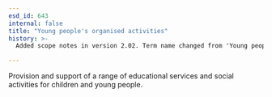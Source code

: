 ```yaml
---
esd_id: 643
internal: false
title: "Young people's organised activities"
history: >-
  Added scope notes in version 2.02. Term name changed from 'Young people's organised activities' to 'Children and young people - organised activities' in version 3.00. Name changed to 'Young people's organised activities' in version 4.00.

---
```


Provision and support of a range of educational services and social activities for children and young people.

